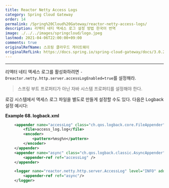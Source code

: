 ```yaml
---
title: Reactor Netty Access Logs
category: Spring Cloud Gateway
order: 14
permalink: /Spring%20Cloud%20Gateway/reactor-netty-access-logs/
description: 리액터 네티 액세스 로그 설정 방법 한국어 번역
image: ./../../images/springcloud/logo.jpeg
lastmod: 2021-04-06T22:00:00+09:00
comments: true
originalRefName: 스프링 클라우드 게이트웨이
originalRefLink: https://docs.spring.io/spring-cloud-gateway/docs/3.0.2/reference/html/#reactor-netty-access-logs
---
```


---

리액터 네티 액세스 로그를 활성화하려면 `-Dreactor.netty.http.server.accessLogEnabled=true`를 설정해라.

> 스프링 부트 프로퍼티가 아닌 자바 시스템 프로퍼티를 설정해야 한다.

로깅 시스템에서 액세스 로그 파일을 별도로 만들게 설정할 수도 있다. 다음은 Logback 설정 예시다:

**Example 68. logback.xml**

```xml
    <appender name="accessLog" class="ch.qos.logback.core.FileAppender">
        <file>access_log.log</file>
        <encoder>
            <pattern>%msg%n</pattern>
        </encoder>
    </appender>
    <appender name="async" class="ch.qos.logback.classic.AsyncAppender">
        <appender-ref ref="accessLog" />
    </appender>

    <logger name="reactor.netty.http.server.AccessLog" level="INFO" additivity="false">
        <appender-ref ref="async"/>
    </logger>
```